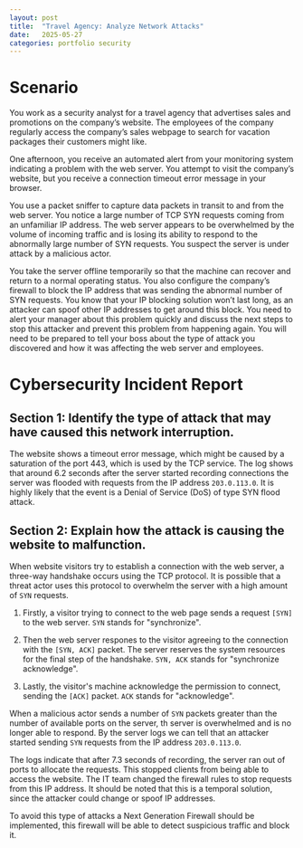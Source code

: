 ```yaml
---
layout: post
title:  "Travel Agency: Analyze Network Attacks"
date:   2025-05-27
categories: portfolio security
---
```


# Scenario

You work as a security analyst for a travel agency that advertises sales and promotions on the company’s website. The employees of the company regularly access the company’s sales webpage to search for vacation packages their customers might like.

One afternoon, you receive an automated alert from your monitoring system indicating a problem with the web server. You attempt to visit the company’s website, but you receive a connection timeout error message in your browser.

You use a packet sniffer to capture data packets in transit to and from the web server. You notice a large number of TCP SYN requests coming from an unfamiliar IP address. The web server appears to be overwhelmed by the volume of incoming traffic and is losing its ability to respond to the abnormally large number of SYN requests. You suspect the server is under attack by a malicious actor.

You take the server offline temporarily so that the machine can recover and return to a normal operating status. You also configure the company’s firewall to block the IP address that was sending the abnormal number of SYN requests. You know that your IP blocking solution won’t last long, as an attacker can spoof other IP addresses to get around this block. You need to alert your manager about this problem quickly and discuss the next steps to stop this attacker and prevent this problem from happening again. You will need to be prepared to tell your boss about the type of attack you discovered and how it was affecting the web server and employees.

# Cybersecurity Incident Report

## Section 1: Identify the type of attack that may have caused this network interruption.

The website shows a timeout error message, which might be caused by a saturation of the port 443, which is used by the TCP service. The log shows that around 6.2 seconds after the server started recording connections the server was flooded with requests from the IP address `203.0.113.0`. It is highly likely that the event is a Denial of Service (DoS) of type SYN flood attack.

## Section 2: Explain how the attack is causing the website to malfunction.

When website visitors try to establish a connection with the web server, a three-way handshake occurs using the TCP protocol. It is possible that a threat actor uses this protocol to overwhelm the server with a high amount of `SYN` requests.

1. Firstly, a visitor trying to connect to the web page sends a request `[SYN]` to the web server. `SYN` stands for "synchronize".

2. Then the web server respones to the visitor agreeing to the connection with the `[SYN, ACK]` packet. The server reserves the system resources for the final step of the handshake. `SYN, ACK` stands for "synchronize acknowledge".

3. Lastly, the visitor's machine acknowledge the permission to connect, sending the `[ACK]` packet. `ACK` stands for "acknowledge".

When a malicious actor sends a number of `SYN` packets greater than the number of available ports on the server, th server is overwhelmed and is no longer able to respond. By the server logs we can tell that an attacker started sending `SYN` requests from the IP address `203.0.113.0`.

The logs indicate that after 7.3 seconds of recording, the server ran out of ports to allocate the requests. This stopped clients from being able to access the website. The IT team changed the firewall rules to stop requests from this IP address. It should be noted that this is a temporal solution, since the attacker could change or spoof IP addresses.

To avoid this type of attacks a Next Generation Firewall should be implemented, this firewall will be able to detect suspicious traffic and block it.
